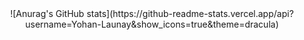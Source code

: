 <div id="header" align="center">
  ![Anurag's GitHub stats](https://github-readme-stats.vercel.app/api?username=Yohan-Launay&show_icons=true&theme=dracula)
</div>

